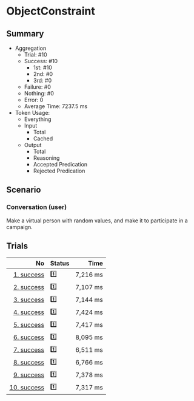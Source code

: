 # ObjectConstraint
## Summary
  - Aggregation
    - Trial: #10
    - Success: #10
      - 1st: #10
      - 2nd: #0
      - 3rd: #0
    - Failure: #0
    - Nothing: #0
    - Error: 0
    - Average Time: 7237.5 ms
  - Token Usage:
    - Everything
    - Input
      - Total
      - Cached
    - Output
      - Total
      - Reasoning
      - Accepted Predication
      - Rejected Predication

## Scenario
### Conversation (user)
Make a virtual person with random values,
and make it to participate in a campaign.

## Trials
No | Status | Time
---:|:-------|------:
[1. success](./trials/1.success.json) | 1️⃣ | 7,216 ms
[2. success](./trials/2.success.json) | 1️⃣ | 7,107 ms
[3. success](./trials/3.success.json) | 1️⃣ | 7,144 ms
[4. success](./trials/4.success.json) | 1️⃣ | 7,424 ms
[5. success](./trials/5.success.json) | 1️⃣ | 7,417 ms
[6. success](./trials/6.success.json) | 1️⃣ | 8,095 ms
[7. success](./trials/7.success.json) | 1️⃣ | 6,511 ms
[8. success](./trials/8.success.json) | 1️⃣ | 6,766 ms
[9. success](./trials/9.success.json) | 1️⃣ | 7,378 ms
[10. success](./trials/10.success.json) | 1️⃣ | 7,317 ms